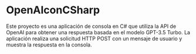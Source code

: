 # OpenAIconCSharp
Este proyecto es una aplicación de consola en C# que utiliza la API de OpenAI para obtener una respuesta basada en el modelo GPT-3.5 Turbo. La aplicación realiza una solicitud HTTP POST con un mensaje de usuario y muestra la respuesta en la consola.
